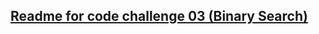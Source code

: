 
## [Readme for code challenge 03 (Binary Search)](https://github.com/sadhikari07/data-structures-and-algorithms/blob/master/java401_code_challenges/src/BinarySearch.md)
